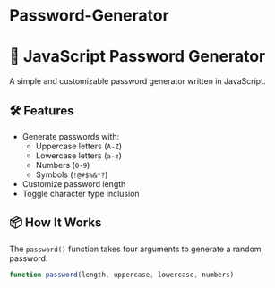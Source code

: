 # Password-Generator
# 🔐 JavaScript Password Generator

A simple and customizable password generator written in JavaScript.

## 🛠️ Features

- Generate passwords with:
  - Uppercase letters (`A-Z`)
  - Lowercase letters (`a-z`)
  - Numbers (`0-9`)
  - Symbols (`!@#$%&*?`)
- Customize password length
- Toggle character type inclusion

## 📦 How It Works

The `password()` function takes four arguments to generate a random password:

```js
function password(length, uppercase, lowercase, numbers)
